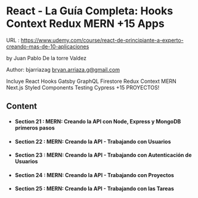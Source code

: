 # React - La Guía Completa: Hooks Context Redux MERN +15 Apps

URL : https://www.udemy.com/course/react-de-principiante-a-experto-creando-mas-de-10-aplicaciones

by Juan Pablo De la torre Valdez

Author: bjarriazag <bryan.arriaza.g@gmail.com>

Incluye React Hooks Gatsby GraphQL Firestore Redux Context MERN Next.js Styled Components Testing Cypress +15 PROYECTOS!

## Content

- #### Section 21 : MERN: Creando la API con Node, Express y MongoDB primeros pasos
- #### Section 22 : MERN: Creando la API - Trabajando con Usuarios
- #### Section 23 : MERN: Creando la API - Trabajando con Autenticación de Usuarios
- #### Section 24 : MERN: Creando la API - Trabajando con Proyectos
- #### Section 25 : MERN: Creando la API - Trabajando con las Tareas
